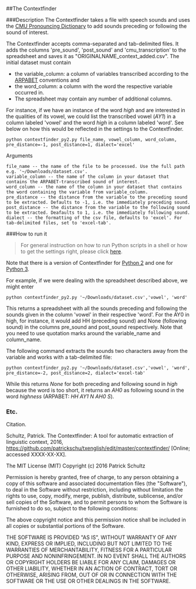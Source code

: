 ##The Contextfinder

###Description
The Contextfinder takes a file with speech sounds and uses the [CMU Pronouncing Dictionary](http://www.speech.cs.cmu.edu/cgi-bin/cmudict) to add sounds preceding or following the sound of interest.

The Contextfinder accepts comma-separated and tab-delimited files. It adds the columns 'pre_sound', 'post_sound' and 'cmu_transcription' to the spreadsheet and saves it as "ORIGINALNAME_context_added.csv". The initial dataset must contain 

* the variable_column: a column of variables transcribed according to the [ARPABET](https://en.wikipedia.org/wiki/Arpabet) conventions and 
* the word_column: a column with the word the respective variable occurred in. 
* The spreadsheet may contain any number of additional columns. 

For instance, if we have an instance of the word *high* and are interested in the qualities of its vowel, we could list the transcribed vowel (*AY1*) in a column labeled 'vowel' and the word *high* in a column labeled 'word'. See below on how this would be reflected in the settings to the Contextfinder.  

    python contextfinder_py2.py file_name, vowel_column, word_column, pre_distance=-1, post_distance=1, dialect='excel'

Arguments

    file_name -- the name of the file to be processed. Use the full path e.g. '~/Downloads/dataset.csv'.
    variable_column -- the name of the column in your dataset that contains the ARPABET-transcribed sound of interest.
    word_column -- the name of the column in your dataset that contains the word containing the variable from variable_column.
    pre_distance -- the distance from the variable to the preceding sound to be extracted. Defaults to -1, i.e. the immediately preceding sound.
    post_distance -- the distance from the variable to the following sound to be extracted. Deafaults to 1, i.e. the immediately following sound.
    dialect -- the formatting of the csv file, defaults to 'excel'. For tab-delimited files, set to 'excel-tab'.

###How to run it
>For general instruction on how to run Python scripts in a shell or how to get the settings right, please click [here](https://github.com/patrickschu/txenglish/edit/master/faveconverter/README.md).

Note that there is a version of Contextfinder for [Python 2](https://github.com/patrickschu/txenglish/blob/master/contextfinder/contextfinder_py2.py) and one for [Python 3](https://github.com/patrickschu/txenglish/blob/master/contextfinder/contextfinder_py3.py). 

For example, if we were dealing with the spreadsheet described above, we might enter

    python contextfinder_py2.py '~/Downloads/dataset.csv','vowel', 'word'

This returns a spreadsheet with all the sounds preceding and following the sounds given in the column 'vowel' in their respective 'word'. For the AY0 in high, for instance, it would add HH (preceding sound) and None (following sound) in the columns pre_sound and post_sound respectively. Note that you need to use quotation marks around the variable_name and column_name. 

The following command extracts the sounds two characters away from the variable and works with a tab-delimited file:

    python contextfinder_py2.py '~/Downloads/dataset.csv','vowel', 'word', pre_distance=-2, post_distance=2, dialect='excel-tab'

While this returns *None* for both preceding and following sound in *high* because the word is too short, it returns an *AH0* as following sound in the word *highness* (ARPABET:  *HH AY1 N AH0 S*).

### Etc.

Citation. 

Schultz, Patrick. The Contextfinder: A tool for automatic extraction of linguistic context, 2016, https://github.com/patrickschu/txenglish/edit/master/contextfinder/ [Online; accessed XXXX-XX-XX].

The MIT License (MIT)
Copyright (c) 2016 Patrick Schultz

Permission is hereby granted, free of charge, to any person obtaining a copy of this software and associated documentation files (the "Software"), to deal in the Software without restriction, including without limitation the rights to use, copy, modify, merge, publish, distribute, sublicense, and/or sell copies of the Software, and to permit persons to whom the Software is furnished to do so, subject to the following conditions:

The above copyright notice and this permission notice shall be included in all copies or substantial portions of the Software.

THE SOFTWARE IS PROVIDED "AS IS", WITHOUT WARRANTY OF ANY KIND, EXPRESS OR IMPLIED, INCLUDING BUT NOT LIMITED TO THE WARRANTIES OF MERCHANTABILITY, FITNESS FOR A PARTICULAR PURPOSE AND NONINFRINGEMENT. IN NO EVENT SHALL THE AUTHORS OR COPYRIGHT HOLDERS BE LIABLE FOR ANY CLAIM, DAMAGES OR OTHER LIABILITY, WHETHER IN AN ACTION OF CONTRACT, TORT OR OTHERWISE, ARISING FROM, OUT OF OR IN CONNECTION WITH THE SOFTWARE OR THE USE OR OTHER DEALINGS IN THE SOFTWARE.
